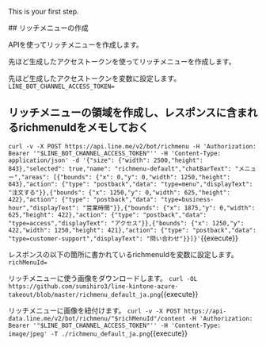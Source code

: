 This is your first step.

## リッチメニューの作成

APIを使ってリッチメニューを作成します。

先ほど生成したアクセストークンを使ってリッチメニューを作成します。

先ほど生成したアクセストークンを変数に設定します。
`LINE_BOT_CHANNEL_ACCESS_TOKEN=`

## リッチメニューの領域を作成し、レスポンスに含まれるrichmenuIdをメモしておく

`curl -v -X POST https://api.line.me/v2/bot/richmenu -H 'Authorization: Bearer '"$LINE_BOT_CHANNEL_ACCESS_TOKEN"'' -H 'Content-Type: application/json' -d '{"size": {"width": 2500,"height": 843},"selected": true,"name": "richmenu-default","chatBarText": "メニュー","areas": [{"bounds": {"x": 0,"y": 0,"width": 1250,"height": 843},"action": {"type": "postback","data": "type=menu","displayText": "注文する"}},{"bounds": {"x": 1250,"y": 0,"width": 625,"height": 422},"action": {"type": "postback","data": "type=business-hour","displayText": "営業時間"}},{"bounds": {"x": 1875,"y": 0,"width": 625,"height": 422},"action": {"type": "postback","data": "type=access","displayText": "アクセス"}},{"bounds": {"x": 1250,"y": 422,"width": 1250,"height": 421},"action": {"type": "postback","data": "type=customer-support","displayText": "問い合わせ"}}]}'`{{execute}}

レスポンスの以下の箇所に書かれているrichmenuIdを変数に設定します。
`richMenuId=`

リッチメニューに使う画像をダウンロードします。
`curl -OL https://github.com/sumihiro3/line-kintone-azure-takeout/blob/master/richmenu_default_ja.png`{{execute}}

リッチメニューに画像を紐付けます。
`curl -v -X POST https://api-data.line.me/v2/bot/richmenu/"$richMenuId"/content -H 'Authorization: Bearer '"$LINE_BOT_CHANNEL_ACCESS_TOKEN"'' -H 'Content-Type: image/jpeg' -T ./richmenu_default_ja.png`{{execute}}

